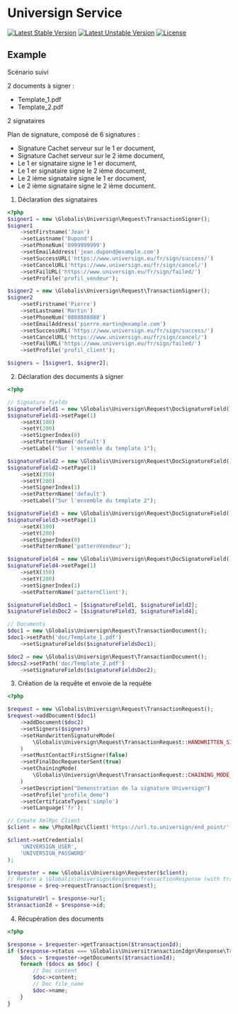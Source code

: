 # Universign Service

[![Latest Stable Version](https://poser.pugx.org/globalis/universign-service/v/stable)](https://packagist.org/packages/globalis/universign-service)
[![Latest Unstable Version](https://poser.pugx.org/consolidation/robo/v/unstable.png)](https://packagist.org/packages/globalis/universign-service)
[![License](https://poser.pugx.org/globalis/universign-service/license)](https://packagist.org/packages/globalis/universign-service)



## Example

Scénario suivi

2 documents à signer :

* Template_1.pdf
* Template_2.pdf

2 signataires

Plan de signature, composé de 6 signatures :

* Signature Cachet serveur sur le 1 er document,
* Signature Cachet serveur sur le 2 ième document,
* Le 1 er signataire signe le 1 er document,
* Le 1 er signataire signe le 2 ième document,
* Le 2 ième signataire signe le 1 er document,
* Le 2 ième signataire signe le 2 ième document.

1. Déclaration des signataires

```php
<?php
$signer1 = new \Globalis\Universign\Request\TransactionSigner();
$signer1
    ->setFirstname('Jean')
    ->setLastname('Dupond')
    ->setPhoneNum('0999999999')
    ->setEmailAddress('jean.dupond@example.com')
    ->setSuccessURL('https://www.universign.eu/fr/sign/success/')
    ->setCancelURL('https://www.universign.eu/fr/sign/cancel/')
    ->setFailURL('https://www.universign.eu/fr/sign/failed/')
    ->setProfile('profil_vendeur');

$signer2 = new \Globalis\Universign\Request\TransactionSigner();
$signer2
    ->setFirstname('Pierre')
    ->setLastname('Martin')
    ->setPhoneNum('0888888888')
    ->setEmailAddress('pierre.martin@example.com')
    ->setSuccessURL('https://www.universign.eu/fr/sign/success/')
    ->setCancelURL('https://www.universign.eu/fr/sign/cancel/')
    ->setFailURL('https://www.universign.eu/fr/sign/failed/')
    ->setProfile('profil_client');

$signers = [$signer1, $signer2];
```

2. Déclaration des documents à signer

```php
<?php

// Signature fields
$signatureField1 = new \Globalis\Universign\Request\DocSignatureField();
$signatureField1->setPage(1)
    ->setX(100)
    ->setY(200)
    ->setSignerIndex(0)
    ->setPatternName('default')
    ->setLabel("Sur l'ensemble du template 1");

$signatureField2 = new \Globalis\Universign\Request\DocSignatureField();
$signatureField2->setPage(1)
    ->setX(350)
    ->setY(200)
    ->setSignerIndex(1)
    ->setPatternName('default')
    ->setLabel("Sur l'ensemble du template 2");

$signatureField3 = new \Globalis\Universign\Request\DocSignatureField();
$signatureField3->setPage(1)
    ->setX(100)
    ->setY(200)
    ->setSignerIndex(0)
    ->setPatternName('patternVendeur');

$signatureField4 = new \Globalis\Universign\Request\DocSignatureField();
$signatureField4->setPage(1)
    ->setX(350)
    ->setY(200)
    ->setSignerIndex(1)
    ->setPatternName('patternClient');

$signatureFieldsDoc1 = [$signatureField1, $signatureField2];
$signatureFieldsDoc2 = [$signatureField3, $signatureField4];

// Documents
$doc1 = new \Globalis\Universign\Request\TransactionDocument();
$doc1->setPath('doc/Template_1.pdf')
    ->setSignatureFields($signatureFieldsDoc1);

$doc2 = new \Globalis\Universign\Request\TransactionDocument();
$docs2->setPath('doc/Template_2.pdf')
    ->setSignatureFields($signatureFieldsDoc2);
```

3. Création de la requête et envoie de la requête

```php
<?php

$request = new \Globalis\Universign\Request\TransactionRequest();
$request->addDocument($doc1)
    ->addDocument($doc2)
    ->setSigners($signers)
    ->setHandwrittenSignatureMode(
        \Globalis\Universign\Request\TransactionRequest::HANDWRITTEN_SIGNATURE_MODE_DIGITAL
    )
    ->setMustContactFirstSigner(false)
    ->setFinalDocRequesterSent(true)
    ->setChainingMode(
        \Globalis\Universign\Request\TransactionRequest::CHAINING_MODE_WEB
    )
    ->setDescription("Demonstration de la signature Universign")
    ->setProfile("profile_demo")
    ->setCertificateTypes('simple')
    ->setLanguage('fr');

// Create XmlRpc Client
$client = new \PhpXmlRpc\Client('https://url.to.universign/end_point/');

$client->setCredentials(
    'UNIVERSIGN_USER',
    'UNIVERSIGN_PASSWORD'
);

$requester = new \Globalis\Universign\Requester($client);
// Return a \Globalis\Universign\Response\TransactionResponse (with transaction url and id)
$response = $req->requestTransaction($request);

$signatureUrl = $response->url;
$transactionId = $response->id;
```

4. Récupération des documents


```php
<?php

$response = $requester->getTransaction($transactionId);
if ($response->status === \Globalis\UniversitransactionIdgn\Response\TransactionInfo::STATUS_COMPLETED) {
    $docs = $requester->getDocuments($transactionId);
    foreach ($docs as $doc) {
        // Doc content
        $doc->content;
        // Doc file_name
        $doc->name;
    }
}
```
